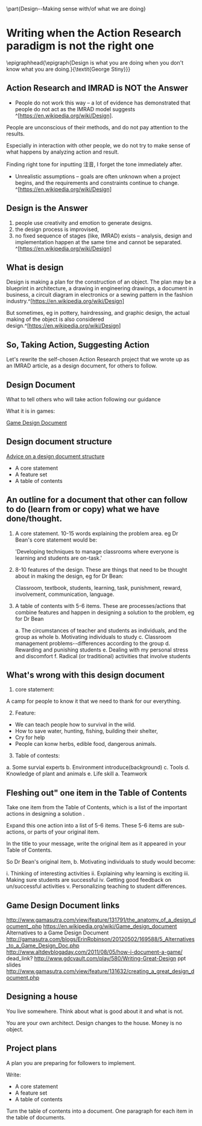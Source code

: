 \part{Design--Making sense with/of what we are doing}

# Writing when the Action Research paradigm is not the right one

\epigraphhead{\epigraph{Design is what you are doing when you don't know what you are doing.}{\textit{George Stiny}}}

## Action Research and IMRAD is NOT the Answer

- People do not work this way – a lot of evidence has
demonstrated that people do not act as the IMRAD model
suggests ^[https://en.wikipedia.org/wiki/Design].

People are unconscious of their methods, and do not pay attention to the results.

Especially in interaction with other people, we do not try to make sense of what happens by analyzing action and result.

Finding right tone for inputting 注音, I forget the tone immediately after.

- Unrealistic assumptions – goals are often unknown when a
project begins, and the requirements and constraints continue to
change. ^[https://en.wikipedia.org/wiki/Design]

## Design is the Answer

1. people use creativity and emotion to generate designs.
2. the design process is improvised,
3. no fixed sequence of stages (like, IMRAD) exists – analysis, design and
	implementation happen at the same time and cannot be separated. ^[https://en.wikipedia.org/wiki/Design]

## What is design

Design is making a plan for the construction of an object. The plan may be a blueprint in architecture, a drawing in engineering drawings, a document in business, a circuit diagram in electronics or a sewing pattern in the fashion industry.^[https://en.wikipedia.org/wiki/Design]

But sometimes, eg in pottery, hairdressing, and graphic design, the actual making of the object is also considered design.^[https://en.wikipedia.org/wiki/Design]

## So, Taking Action, Suggesting Action

Let's rewrite the self-chosen Action Research project that we wrote up as an IMRAD article, as a design document, for others to follow.

## Design Document

What to tell others who will take action following our guidance

What it is in games:

[Game Design Document](lhttp://code.tutsplus.com/articles/effectively-organize-your-games-development-with-a-game-design-document--active-10140)

## Design document structure

[Advice on a design document structure](https://bbrathwaite.wordpress.com/2008/11/30/creating-a-game-design-document/)

- A core statement
- A feature set
- A table of contents

## An outline for a document that other can follow to do (learn from or copy) what we have done/thought.

1. A core statement. 10-15 words explaining the problem area.  eg Dr Bean's core statement would be:

	'Developing techniques to manage classrooms where everyone is learning and students are on-task.'

2. 8-10 features of the design. These are things that need to be thought about in making the design, eg for Dr Bean:

	Classroom, textbook, students, learning, task, punishment, reward, involvement, communication, language.

3. A table of contents with 5-6 items. These are processes/actions that combine features and happen in designing a solution to the problem, eg for Dr Bean

	a. The circumstances of teacher and students as individuals, and the group as whole
	b. Motivating individuals to study
	c. Classroom management problems--differences according to the group
	d. Rewarding and punishing students
	e. Dealing with my personal stress and discomfort
	f. Radical (or traditional) activities that involve students

## What's wrong with this design document

1. core statement:

  A camp for people to know it that we need to thank for our everything.

2. Feature:

  - We can teach people how to survival in the wild.
  - How to save water, hunting, fishing, building their shelter,
  - Cry for help
  - People can konw herbs, edible food, dangerous animals.

3. Table of contests:

  a. Some survial experts
  b. Environment introduce(background)
  c. Tools
  d. Knowledge of plant and animals
  e. Life skill
  a. Teamwork

## Fleshing out" one item in the Table of Contents

Take one item from the Table of Contents, which is a list of the important actions in designing a solution .

Expand this one action into a list of 5-6 items. These 5-6 items are sub-actions, or parts of your original item.

In the title to your message, write the original item as it appeared in your Table of Contents.

So Dr Bean's original item, b. Motivating individuals to study would become:

i. Thinking of interesting activities
ii. Explaining why learning is exciting
iii. Making sure students are successful
iv. Getting good feedback on un/successful activities
v. Personalizing teaching to student differences.

## Game Design Document links

http://www.gamasutra.com/view/feature/131791/the_anatomy_of_a_design_document_.php
https://en.wikipedia.org/wiki/Game_design_document
Alternatives to a Game Design Document http://gamasutra.com/blogs/ErinRobinson/20120502/169588/5_Alternatives_to_a_Game_Design_Doc.php
http://www.altdevblogaday.com/2011/08/05/how-i-document-a-game/ dead_link?
http://www.gdcvault.com/play/580/Writing-Great-Design ppt slides
http://www.gamasutra.com/view/feature/131632/creating_a_great_design_document.php

## Designing a house

You live somewhere. Think about what is good about it and what is not.

You are your own architect. Design changes to the house. Money is no object.

## Project plans

A plan you are preparing for followers to implement.

Write:

- A core statement
- A feature set
- A table of contents

Turn the table of contents into a document. One paragraph for each item in the table of documents.
